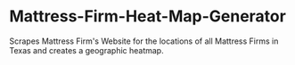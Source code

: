 # Mattress-Firm-Heat-Map-Generator
Scrapes Mattress Firm's Website for the locations of all Mattress Firms in Texas and creates a geographic heatmap. 
